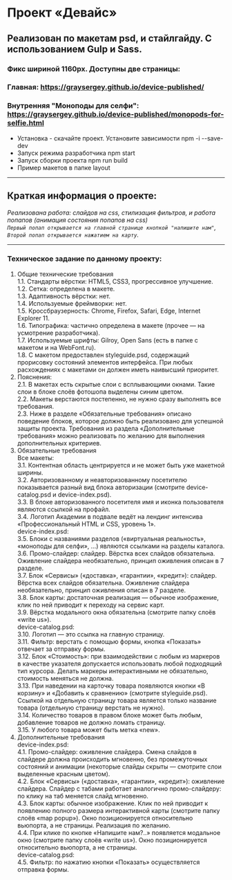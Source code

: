 # Проект «Девайс»
## Реализован по макетам psd, и стайлгайду. С использованием Gulp и Sass.

### Фикс шириной 1160px. Доступны две страницы:
### Главная: https://graysergey.github.io/device-published/
### Внутренняя "Моноподы для селфи": https://graysergey.github.io/device-published/monopods-for-selfie.html


* Установка - скачайте проект.  Установите зависимости npm -i --save-dev
* Запуск режима разработчика   npm start
* Запуск сборки проекта   npm run build
* Пример макетов в папке layout

---
## Краткая информация о проекте:

_Реализована работа: слайдов на css, стилизация фильтров, и работа попапов (анимация состояния попапов на css)_<br>
_`Первый попап открывается на главной странице кнопкой "напишите нам"`,<br> `Второй попап открывается нажатием на карту`._

---

### Техническое задание по данному проекту:

1. Общие технические требования<br>
1.1. Стандарты вёрстки: HTML5, CSS3, прогрессивное улучшение.<br>
1.2. Сетка: определена в макете.<br>
1.3. Адаптивность вёрстки: нет.<br>
1.4. Используемые фреймворки: нет.<br>
1.5. Кроссбраузерность: Chrome, Firefox, Safari, Edge, Internet Explorer 11.<br>
1.6. Типографика: частично определена в макете (прочее — на усмотрение разработчика).<br>
1.7. Используемые шрифты: Gilroy, Open Sans (есть в папке с макетом и на WebFont.ru).<br>
1.8. С макетом предоставлен styleguide.psd, содержащий прорисовку состояний элементов интерфейса. При любых расхождениях с макетами он должен иметь наивысший приоритет.<br>
2. Пояснения:<br>
2.1. В макетах есть скрытые слои с всплывающими окнами. Такие слои в блоке слоёв фотошопа выделены синим цветом.<br>
2.2. Макеты верстаются постепенно, не нужно сразу выполнять все требования.<br>
2.3. Ниже в разделе «Обязательные требования» описано поведение блоков, которое должно быть реализовано для успешной защиты проекта. Требования из раздела «Дополнительные требования» можно реализовать по желанию для выполнения дополнительных критериев.
3. Обязательные требования<br>
Все макеты:<br>
3.1. Контентная область центрируется и не может быть уже макетной ширины.<br>
3.2. Авторизованному и неавторизованному посетителю показывается разный вид блока авторизации (смотрите device-catalog.psd и device-index.psd).<br>
3.3. В блоке авторизованного посетителя имя и иконка пользователя являются ссылкой на профайл.<br>
3.4. Логотип Академии в подвале ведёт на лендинг интенсива «Профессиональный HTML и CSS, уровень 1».<br>
device-index.psd:<br>
3.5. Блоки с названиями разделов («виртуальная реальность», «моноподы для селфи», ...) являются ссылками на разделы каталога.<br>
3.6. Промо-слайдер: слайдер. Вёрстка всех слайдов обязательна. Оживление слайдера необязательно, принцип оживления описан в 7 разделе.<br>
3.7. Блок «Сервисы» («доставка», «гарантии», «кредит»): слайдер. Вёрстка всех слайдов обязательна. Оживление слайдера необязательно, принцип оживления описан в 7 разделе.<br>
3.8. Блок карты: достаточная реализация — обычное изображение, клик по ней приводит к переходу на сервис карт.<br>
3.9. Вёрстка модального окна обязательна (смотрите папку слоёв «write us»).<br>
device-catalog.psd:<br>
3.10. Логотип — это ссылка на главную страницу.<br>
3.11. Фильтр: верстать с помощью формы, кнопка «Показать» отвечает за отправку формы.<br>
3.12. Блок «Стоимость»: при взаимодействии с любым из маркеров в качестве указателя допускается использовать любой подходящий тип курсора. Делать маркеры интерактивными не обязательно, стоимость меняться не должна.<br>
3.13. При наведении на карточку товара появляются кнопки «В корзину» и «Добавить к сравнению» (смотрите styleguide.psd). Ссылкой на отдельную страницу товара является только название товара (отдельную страницу верстать не нужно).<br>
3.14. Количество товаров в правом блоке может быть любым, добавление товаров не должно ломать страницу.<br>
3.15. У любого товара может быть метка «new».<br>
4. Дополнительные требования<br>
device-index.psd:<br>
4.1. Промо-слайдер: оживление слайдера. Смена слайдов в слайдере должна происходить мгновенно, без промежуточных состояний и анимации (некоторые слайды скрыты — смотрите слои выделенные красным цветом).<br>
4.2. Блок «Сервисы» («доставка», «гарантии», «кредит»): оживление слайдера. Слайдер с табами работает аналогично промо-слайдеру: по клику на таб меняется слайд мгновенно.<br>
4.3. Блок карты: обычное изображение. Клик по ней приводит к появлению полного размера интерактивной карты (смотрите папку слоёв «map popup»). Окно позиционируется относительно вьюпорта, а не страницы. Реализация по желанию.<br>
4.4. При клике по кнопке «Напишите нам?..» появляется модальное окно (смотрите папку слоёв «write us»). Окно позиционируется относительно вьюпорта, а не страницы.<br>
device-catalog.psd:<br>
4.5. Фильтр: по нажатию кнопки «Показать» осуществляется отправка формы.

